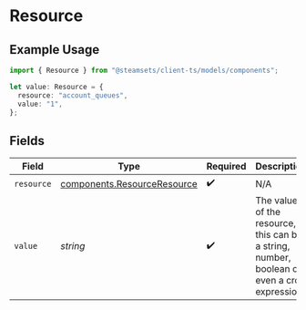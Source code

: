# Resource

## Example Usage

```typescript
import { Resource } from "@steamsets/client-ts/models/components";

let value: Resource = {
  resource: "account_queues",
  value: "1",
};
```

## Fields

| Field                                                                                      | Type                                                                                       | Required                                                                                   | Description                                                                                | Example                                                                                    |
| ------------------------------------------------------------------------------------------ | ------------------------------------------------------------------------------------------ | ------------------------------------------------------------------------------------------ | ------------------------------------------------------------------------------------------ | ------------------------------------------------------------------------------------------ |
| `resource`                                                                                 | [components.ResourceResource](../../models/components/resourceresource.md)                 | :heavy_check_mark:                                                                         | N/A                                                                                        |                                                                                            |
| `value`                                                                                    | *string*                                                                                   | :heavy_check_mark:                                                                         | The value of the resource, this can be a string, number, boolean or even a cron expression | 1                                                                                          |